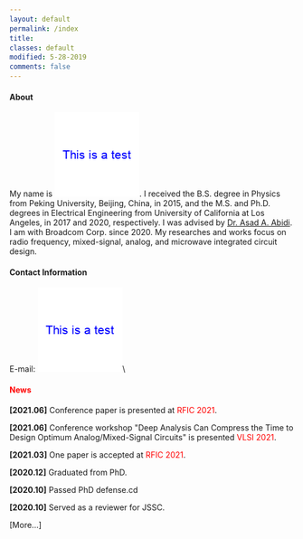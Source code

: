 ```yaml
---
layout: default
permalink: /index
title:
classes: default
modified: 5-28-2019
comments: false
---
```


#### About  
My name is ![xingming](/fig/xingming.png). I received the B.S. degree in Physics from Peking University, Beijing, China, in 2015, and the M.S. and Ph.D. degrees in Electrical Engineering from University of California at Los Angeles, in 2017 and 2020, respectively. I was advised by [Dr. Asad A. Abidi](https://scholar.google.com/citations?user=44y2Oc4AAAAJ&hl=en). I am with Broadcom Corp. since 2020.
My researches and works focus on radio frequency, mixed-signal, analog, and microwave integrated circuit design.


#### Contact Information
E-mail: ![youjian](/fig/youjian.png)\


#### <span style="color:red">News</span>

**[2021.06]** Conference paper is presented at <span style="color:red">RFIC 2021</span>.

**[2021.06]** Conference workshop "Deep Analysis Can Compress the Time to Design Optimum Analog/Mixed-Signal Circuits" is presented <span style="color:red">VLSI 2021</span>.

**[2021.03]** One paper is accepted at <span style="color:red">RFIC 2021</span>. 

**[2020.12]** Graduated from PhD.

**[2020.10]** Passed PhD defense.cd 

**[2020.10]** Served as a reviewer for JSSC.


[More...]

